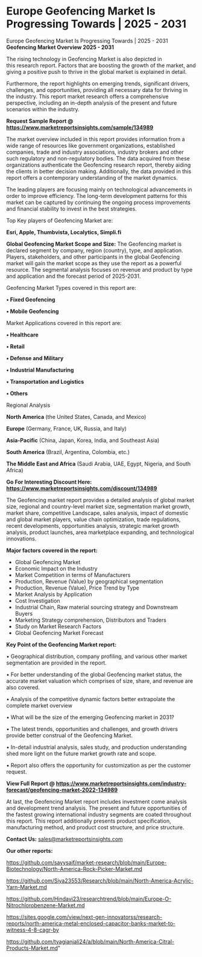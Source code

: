 # Europe Geofencing Market Is Progressing Towards | 2025 - 2031
Europe Geofencing Market Is Progressing Towards | 2025 - 2031
<Strong> Geofencing Market Overview 2025 - 2031</strong>

The rising technology in Geofencing Market is also depicted in this research report. Factors that are boosting the growth of the market, and giving a positive push to thrive in the global market is explained in detail.

Furthermore, the report highlights on emerging trends, significant drivers, challenges, and opportunities, providing all necessary data for thriving in the industry. This report market research offers a comprehensive perspective, including an in-depth analysis of the present and future scenarios within the industry.

<strong>Request Sample Report @ <a href=https://www.marketreportsinsights.com/sample/134989>https://www.marketreportsinsights.com/sample/134989</a></strong>

The market overview included in this report provides information from a wide range of resources like government organizations, established companies, trade and industry associations, industry brokers and other such regulatory and non-regulatory bodies. The data acquired from these organizations authenticate the Geofencing research report, thereby aiding the clients in better decision making. Additionally, the data provided in this report offers a contemporary understanding of the market dynamics.

The leading players are focusing mainly on technological advancements in order to improve efficiency. The long-term development patterns for this market can be captured by continuing the ongoing process improvements and financial stability to invest in the best strategies.

Top Key players of Geofencing Market are:

<strong>Esri, Apple, Thumbvista, Localytics, Simpli.fi</strong>

<strong><b>Global Geofencing Market Scope and Size:</b></strong>
The Geofencing market is declared segment by company, region (country), type, and application. Players, stakeholders, and other participants in the global Geofencing market will gain the market scope as they use the report as a powerful resource. The segmental analysis focuses on revenue and product by type and application and the forecast period of 2025-2031.

Geofencing Market Types covered in this report are:

<strong>• Fixed Geofencing

• Mobile Geofencing</strong>

Market Applications covered in this report are:

<strong>• Healthcare

• Retail

• Defense and Military

• Industrial Manufacturing

• Transportation and Logistics

• Others</strong> 

Regional Analysis

<strong>North America</strong> (the United States, Canada, and Mexico)

<strong>Europe</strong> (Germany, France, UK, Russia, and Italy)

<strong>Asia-Pacific</strong> (China, Japan, Korea, India, and Southeast Asia)

<strong>South America</strong> (Brazil, Argentina, Colombia, etc.)

<strong>The Middle East and Africa</strong> (Saudi Arabia, UAE, Egypt, Nigeria, and South Africa)

<strong>Go For Interesting Discount Here: <a href=https://www.marketreportsinsights.com/discount/134989>https://www.marketreportsinsights.com/discount/134989</a></strong>

The Geofencing market report provides a detailed analysis of global market size, regional and country-level market size, segmentation market growth, market share, competitive Landscape, sales analysis, impact of domestic and global market players, value chain optimization, trade regulations, recent developments, opportunities analysis, strategic market growth analysis, product launches, area marketplace expanding, and technological innovations.

<strong><b>Major factors covered in the report:</b></strong>
<ul>
  <li>Global Geofencing Market </li>
  <li>Economic Impact on the Industry</li>
  <li>Market Competition in terms of Manufacturers</li>
  <li>Production, Revenue (Value) by geographical segmentation</li>
  <li>Production, Revenue (Value), Price Trend by Type</li>
  <li>Market Analysis by Application</li>
  <li>Cost Investigation</li>
  <li>Industrial Chain, Raw material sourcing strategy and Downstream Buyers</li>
  <li>Marketing Strategy comprehension, Distributors and Traders</li>
  <li>Study on Market Research Factors</li>
  <li>Global Geofencing Market Forecast</li>
</ul>

<strong><b>Key Point of the Geofencing Market report:</b></strong>

• Geographical distribution, company profiling, and various other market segmentation are provided in the report.

• For better understanding of the global Geofencing market status, the accurate market valuation which comprises of size, share, and revenue are also covered.

• Analysis of the competitive dynamic factors better extrapolate the complete market overview

• What will be the size of the emerging Geofencing market in 2031?

• The latest trends, opportunities and challenges, and growth drivers provide better construal of the Geofencing Market.

• In-detail industrial analysis, sales study, and production understanding shed more light on the future market growth rate and scope.

• Report also offers the opportunity for customization as per the customer request.

<strong><b>View Full Report @ <a href=https://www.marketreportsinsights.com/industry-forecast/geofencing-market-2022-134989>https://www.marketreportsinsights.com/industry-forecast/geofencing-market-2022-134989</a></b></strong>


At last, the Geofencing Market report includes investment come analysis and development trend analysis. The present and future opportunities of the fastest growing international industry segments are coated throughout this report. This report additionally presents product specification, manufacturing method, and product cost structure, and price structure.

<strong>Contact Us:</strong>
sales@marketreportsinsights.com

<strong>Our other reports:</strong>

<a href=https://github.com/sayysaif/market-research/blob/main/Europe-Biotechnology/North-America-Rock-Picker-Market.md>https://github.com/sayysaif/market-research/blob/main/Europe-Biotechnology/North-America-Rock-Picker-Market.md</a>

<a href=https://github.com/Siya23553/Research/blob/main/North-America-Acrylic-Yarn-Market.md>https://github.com/Siya23553/Research/blob/main/North-America-Acrylic-Yarn-Market.md</a>

<a href=https://github.com/Hindavi23/researchtrend/blob/main/Europe-O-Nitrochlorobenzene-Market.md>https://github.com/Hindavi23/researchtrend/blob/main/Europe-O-Nitrochlorobenzene-Market.md</a>

<a href=https://sites.google.com/view/next-gen-innovatorss/research-reports/north-america-metal-enclosed-capacitor-banks-market-to-witness-4-8-cagr-by>https://sites.google.com/view/next-gen-innovatorss/research-reports/north-america-metal-enclosed-capacitor-banks-market-to-witness-4-8-cagr-by</a>

<a href=https://github.com/tyagianjali24/a/blob/main/North-America-Citral-Products-Market.md>https://github.com/tyagianjali24/a/blob/main/North-America-Citral-Products-Market.md</a>"
